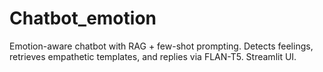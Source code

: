 # Chatbot_emotion
Emotion-aware chatbot with RAG + few-shot prompting. Detects feelings, retrieves empathetic templates, and replies via FLAN-T5. Streamlit UI.
